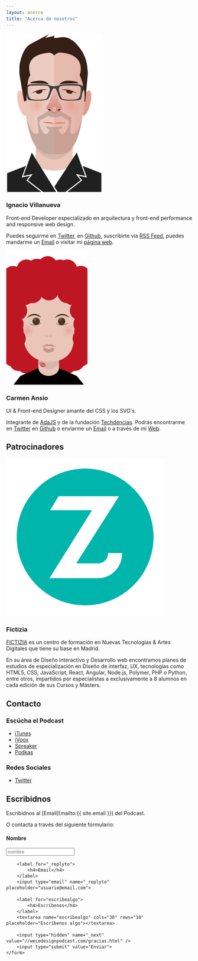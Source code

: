 ```yaml
---
layout: acerca
title: "Acerca de nosotros"
---
```


<div class="acerca__unit  clearfix">
	<img class="acerca__portrait" src="/img/portrait-nacho.svg" alt="Ilustración de Ignacio">
	<div class="acerca__wrapper">
		<h3 class="acerca__name">Ignacio Villanueva</h3>
		<div class="rule"></div>
		<p>Front-end Developer especializado en arquitectura y front-end performance and responsive web design.</p>
		<p class="home-section__p">Puedes seguirme en <a href="https://twitter.com/IgnaciodeNuevo" target="_blank">Twitter</a>, en <a href="https://github.com/IgnaciodeNuevo" target="_blank">Github</a>, suscribirte via <a href="http://ignaciodenuevo.com/feed.xml" target="_blank">RSS Feed</a>, puedes mandarme un <a href="mailto:ignaciodenuevo@gmail.com">Email</a> o visitar mi <a href="http://ignaciodenuevo.com" target="_blank">página web</a>.</p>
	</div>
</div>

<div class="acerca__unit  clearfix">
	<img class="acerca__portrait" src="/img/portrait-carmen.svg" alt="Ilustración de Carmen">
	<div class="acerca__wrapper">
		<h3 class="acerca__name">Carmen Ansio</h3>
		<div class="rule"></div>
		<p>UI & Front-end Designer amante del CSS y los SVG's.</p>
		<p class="home-section__p">Integrante de <a href="http://ada.barcelonajs.org" target="_blank">AdaJS</a> y de la fundación <a href="http://www.techdencias.net/" target="_blank">Techdencias</a>. Podrás encontrarme en <a href="https://twitter.com/carmenansio">Twitter</a> en <a href="https://github.com/redfluff">Github</a> o enviarme un <a href="mailto:carmenansio@gmail.com">Email</a> o a través de mi <a href="http://www.carmenansio.com/">Web</a>.</p>
	</div>
</div>

<div class="rule"></div>

<h2 class="post-title  post-heading">Patrocinadores</h2>

<div class="acerca__unit  clearfix">
	<img class="acerca__portrait" src="/img/fictizia-zeta.svg" alt="Logo de Fictizia">
	<div class="acerca__wrapper">
		<h3 class="acerca__name">Fictizia</h3>
		<div class="rule"></div>
		<p><a href="http://fictizia.com/" target="_blank">FICTIZIA</a> es un centro de formación en Nuevas Tecnologías & Artes Digitales que tiene su base en Madrid.</p>
		<p>En su área de Diseño interactivo y Desarrollo web encontramos planes de estudios de especialización en Diseño de interfaz, UX, tecnologías como HTML5, CSS, JavaScript, React, Angular, Node.js, Polymer, PHP o Python, entre otros, impartidos por especialistas a exclusivamente a 8 alumnos en cada edición de sus Cursos y Másters.</p>
	</div>
</div>

<div class="rule"></div>

<h2 class="post-title  post-heading">Contacto</h2>

### Escúcha el Podcast

+ [iTunes](https://itunes.apple.com/es/podcast/wecodesign-podcast/id1113501272?l=en)
+ [iVoox](http://www.ivoox.com/escuchar-audios-wecodesign-podcast_al_5101204_1.html)
+ [Spreaker](http://www.spreaker.com/user/8737490)
+ [Podkas](http://www.podkas.com/directorio/weckdesign-podcast-de-httpstwitter-comwecodesign)

### Redes Sociales

+ [Twitter](https://twitter.com/wecodesign)

<div class="rule  rule--big"></div>

<h2 class="post-title  post-heading">Escribidnos</h2>

Escribidnos al [Email](mailto:{{ site.email }}) del Podcast.

<div class="acerca__unit">
	<p>O contacta a través del siguiente formulario: </p>
	<form action="https://formspree.io/wecodesignpodcast@gmail.com" method="POST">
	    <label for="name">
	    	<h4>Nombre</h4>
	    </label>
	    <input type="text" name="name" placeholder="nombre">

	    <label for="_replyto">
	    	<h4>Email</h4>
	    </label>
	    <input type="email" name="_replyto" placeholder="usuario@email.com">

	    <label for="escribealgo">
	    	<h4>Escríbenos</h4>
	    </label>
	    <textarea name="escribealgo" cols="30" rows="10" placeholder="Escríbenos algo"></textarea>

	    <input type="hidden" name="_next" value="//wecodesignpodcast.com/gracias.html" />
	    <input type="submit" value="Enviar">
	</form>
</div>

